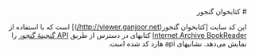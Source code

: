 <div dir="rtl">
# کتابخوان گنجور

این کد سایت [کتابخوان گنجور(http://viewer.ganjoor.net/)] است که با استفاده از [Internet Archive BookReader](https://openlibrary.org/dev/docs/bookreader) کتابهای در دسترس از طریق [API گنجینهٔ گنجور](https://ganjgah.ir/) را نمایش می‌دهد. نشانیهای api هارد کد شده است. 

</div>
